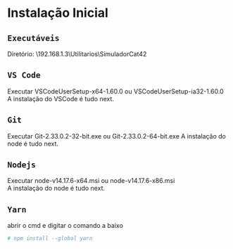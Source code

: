 # Instalação Inicial

## `Executáveis`

Diretório: \\192.168.1.3\Utilitarios\SimuladorCat42

## `VS Code`

Executar  VSCodeUserSetup-x64-1.60.0 ou VSCodeUserSetup-ia32-1.60.0 \
A instalação do VSCode é tudo next. 

## `Git`

Executar Git-2.33.0.2-32-bit.exe ou Git-2.33.0.2-64-bit.exe
A instalação do node é tudo next.

## `Nodejs`

Executar node-v14.17.6-x64.msi ou node-v14.17.6-x86.msi \
A instalação do node é tudo next. 

## `Yarn`

abrir o cmd e digitar o comando a baixo

```sh
# npm install --global yarn
```
